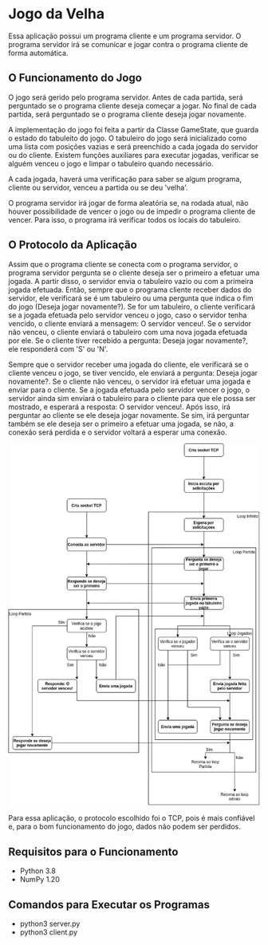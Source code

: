 # Jogo da Velha

Essa aplicação possui um programa cliente e um programa servidor. O programa servidor irá se comunicar e jogar contra o programa cliente de forma automática.

## O Funcionamento do Jogo

O jogo será gerido pelo programa servidor. Antes de cada partida, será perguntado se o programa cliente deseja começar a jogar. No final de cada partida, será perguntado se o programa cliente deseja jogar novamente.

A implementação do jogo foi feita a partir da Classe GameState, que guarda o estado do tabuleito do jogo. O tabuleiro do jogo será inicializado como uma lista com posições vazias e será preenchido a cada jogada do servidor ou do cliente. Existem funções auxiliares para executar jogadas, verificar se alguém venceu o jogo e limpar o tabuleiro quando necessário.

A cada jogada, haverá uma verificação para saber se algum programa, cliente ou servidor, venceu a partida ou se deu 'velha'. 

O programa servidor irá jogar de forma aleatória se, na rodada atual, não houver possibilidade de vencer o jogo ou de impedir o programa cliente de vencer. Para isso, o programa irá verificar todos os locais do tabuleiro.

## O Protocolo da Aplicação

Assim que o programa cliente se conecta com o programa servidor, o programa servidor pergunta se o cliente deseja ser o primeiro a efetuar uma jogada. A partir disso, o servidor envia o tabuleiro vazio ou com a primeira jogada efetuada. Então, sempre que o programa cliente receber dados do servidor, ele verificará se é um tabuleiro ou uma pergunta que indica o fim do jogo (Deseja jogar novamente?). Se for um tabuleiro, o cliente verificará se a jogada efetuada pelo servidor venceu o jogo, caso o servidor tenha vencido, o cliente enviará a mensagem: O servidor venceu!. Se o servidor não venceu, o cliente enviará o tabuleiro com uma nova jogada efetuada por ele. Se o cliente tiver recebido a pergunta: Deseja jogar novamente?, ele responderá com 'S' ou 'N'.

Sempre que o servidor receber uma jogada do cliente, ele verificará se o cliente venceu o jogo, se tiver vencido, ele enviará a pergunta: Deseja jogar novamente?. Se o cliente não venceu, o servidor irá efetuar uma jogada e enviar para o cliente. Se a jogada efetuada pelo servidor vencer o jogo, o servidor ainda sim enviará o tabuleiro para o cliente para que ele possa ser mostrado, e esperará a resposta: O servidor venceu!. Após isso, irá perguntar ao cliente se ele deseja jogar novamente. Se sim, irá perguntar também se ele deseja ser o primeiro a efetuar uma jogada, se não, a conexão será perdida e o servidor voltará a esperar uma conexão.

<img src="/protocolo.drawio.png" alt="Protocolo da aplicação"/>

Para essa aplicação, o protocolo escolhido foi o TCP, pois é mais confiável e, para o bom funcionamento do jogo, dados não podem ser perdidos.

## Requisitos para o Funcionamento

* Python 3.8
* NumPy 1.20

## Comandos para Executar os Programas

* python3 server.py
* python3 client.py
